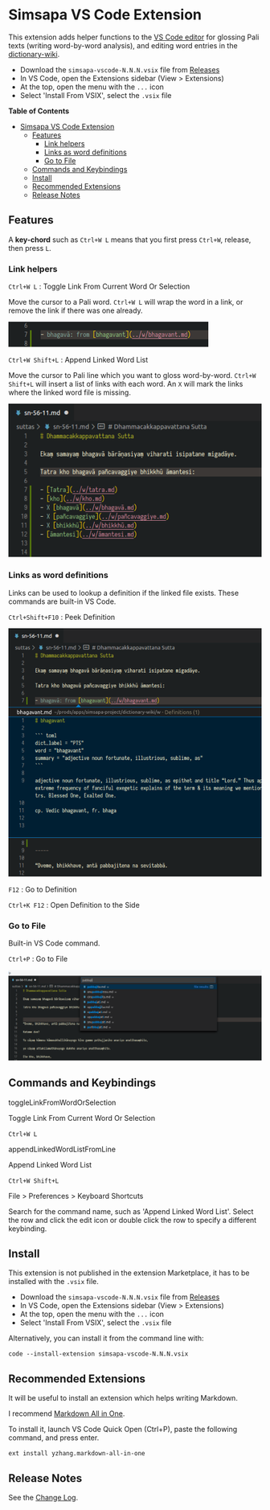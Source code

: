 # Simsapa VS Code Extension

This extension adds helper functions to the [VS Code
editor](https://code.visualstudio.com/) for glossing Pali texts (writing
word-by-word analysis), and editing word entries in the
[dictionary-wiki](https://github.com/simsapa/dictionary-wiki).

- Download the `simsapa-vscode-N.N.N.vsix` file from [Releases](https://github.com/simsapa/simsapa-vscode/releases)
- In VS Code, open the Extensions sidebar (View > Extensions)
- At the top, open the menu with the `...` icon
- Select 'Install From VSIX', select the `.vsix` file

<!-- markdown-toc start - Don't edit this section. Run M-x markdown-toc-refresh-toc -->
**Table of Contents**

- [Simsapa VS Code Extension](#simsapa-vs-code-extension)
  - [Features](#features)
    - [Link helpers](#link-helpers)
    - [Links as word definitions](#links-as-word-definitions)
    - [Go to File](#go-to-file)
  - [Commands and Keybindings](#commands-and-keybindings)
  - [Install](#install)
  - [Recommended Extensions](#recommended-extensions)
  - [Release Notes](#release-notes)

<!-- markdown-toc end -->

## Features

A **key-chord** such as `Ctrl+W L` means that you first press `Ctrl+W`, release,
then press `L`.

### Link helpers

`Ctrl+W L` : Toggle Link From Current Word Or Selection

Move the cursor to a Pali word. `Ctrl+W L` will wrap the word in a link, or remove the link if there was one already.

![word list](assets/word-link.png)

`Ctrl+W Shift+L` : Append Linked Word List

Move the cursor to Pali line which you want to gloss word-by-word. `Ctrl+W Shift+L` will insert a list of links with each word. An `X` will mark the links where the linked word file is missing.

![word list](assets/append-linked-word-list.png)

### Links as word definitions

Links can be used to lookup a definition if the linked file exists. These
commands are built-in VS Code.

`Ctrl+Shift+F10` : Peek Definition

![word list](assets/peek-definition.png)

`F12` : Go to Definition

`Ctrl+K F12` : Open Definition to the Side

### Go to File

Built-in VS Code command.

`Ctrl+P` : Go to File

![word list](assets/go-to-file.png)

## Commands and Keybindings

toggleLinkFromWordOrSelection

Toggle Link From Current Word Or Selection

`Ctrl+W L`

appendLinkedWordListFromLine

Append Linked Word List

`Ctrl+W Shift+L`

File > Preferences > Keyboard Shortcuts

Search for the command name, such as 'Append Linked Word List'. Select the row
and click the edit icon or double click the row to specify a different
keybinding.

## Install

This extension is not published in the extension Marketplace, it has to be
installed with the `.vsix` file.

- Download the `simsapa-vscode-N.N.N.vsix` file from [Releases](https://github.com/simsapa/simsapa-vscode/releases)
- In VS Code, open the Extensions sidebar (View > Extensions)
- At the top, open the menu with the `...` icon
- Select 'Install From VSIX', select the `.vsix` file

Alternatively, you can install it from the command line with:

```
code --install-extension simsapa-vscode-N.N.N.vsix
```

## Recommended Extensions

It will be useful to install an extension which helps writing Markdown.

I recommend [Markdown All in One](https://marketplace.visualstudio.com/items?itemName=yzhang.markdown-all-in-one).

To install it, launch VS Code Quick Open (Ctrl+P), paste the following command, and press enter.

```
ext install yzhang.markdown-all-in-one
```

## Release Notes

See the [Change Log](CHANGELOG.md).

